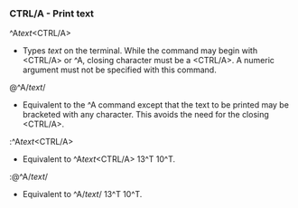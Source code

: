 ### CTRL/A - Print text

^A*text*<CTRL/A>
- Types *text* on the terminal. While the command may begin with <CTRL/A> or ^A,
closing character must be a <CTRL/A>. A numeric argument must not be specified
with this command.

@^A/*text*/
- Equivalent to the ^A command except that the text to be printed may be
bracketed with any character. This avoids the need for the closing <CTRL/A>.

:^A*text*<CTRL/A>
- Equivalent to ^A*text*<CTRL/A> 13^T 10^T.

:@^A/*text*/
- Equivalent to ^A/*text*/ 13^T 10^T.
